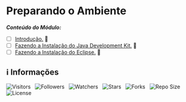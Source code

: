 <!-- Título -->
# Preparando o Ambiente

***Conteúdo do Módulo:***

* [ ] [Introdução.](https://github.com/Devsgeeknerd/cla-int-pre-amb-log-ori-obj-com-bas) &#128679;
* [ ] [Fazendo a Instalação do Java Development Kit.](https://github.com/Devsgeeknerd/cla-faz-ins-jav-dev-kit-pre-amb-log-ori-obj-com-bas) &#128679;
* [ ] [Fazendo a Instalação do Eclipse.](https://github.com/Devsgeeknerd/cla-faz-ins-ecl-pre-amb-log-ori-obj-com-bas) &#128679;

<!-- Informações -->
## &#8505; Informações

![Visitors](https://api.visitorbadge.io/api/visitors?path=Devsgeeknerd%2Fmod-pre-amb-log-ori-obj-com-bas&label=Visitantes&labelColor=%23700070&labelStyle=none&countColor=%23000fff&style=plastic&color=%23ffffff "Total de Visitantes")
&nbsp;
![Followers](https://img.shields.io/github/followers/Devsgeeknerd?style=p&label=Seguidores&labelColor=800080&color=000fff "Total de Seguidores")
&nbsp;
![Watchers](https://img.shields.io/github/watchers/Devsgeeknerd/mod-pre-amb-log-ori-obj-com-bas?style=p&label=Observadores&labelColor=800080&color=000fff "Total de Observadores")
&nbsp;
![Stars](https://img.shields.io/github/stars/Devsgeeknerd/mod-pre-amb-log-ori-obj-com-bas?style=p&label=Estrelas&labelColor=800080&color=000fff "Total de Estrelas")
&nbsp;
![Forks](https://img.shields.io/github/forks/Devsgeeknerd/mod-pre-amb-log-ori-obj-com-bas?style=p&label=Bifurcações&labelColor=800080&color=000fff "Total de Bifurcações")
&nbsp;
![Repo Size](https://img.shields.io/github/repo-size/Devsgeeknerd/mod-pre-amb-log-ori-obj-com-bas?style=p&label=Tamanho&labelColor=800080&color=000fff "Tamanho do Repositório")
&nbsp;
![License](https://img.shields.io/github/license/Devsgeeknerd/mod-pre-amb-log-ori-obj-com-bas?style=p&label=Licença&labelColor=800080&color=000fff "Licença do Repositório")
